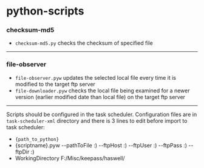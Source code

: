 # python-scripts
### checksum-md5
- <code>checksum-md5.py</code> checks the checksum of specified file</br>
---
### file-observer
- <code>file-observer.pyw</code> updates the selected local file every time it is modified to the target ftp server</br>
- <code>file-downloader.pyw</code> checks the local file being examined for a newer version (earlier modified date than local file) on the target ftp server<br>
---
Scripts should be configured in the task scheduler. Configuration files are in <code>task-scheduler-xml</code> directory
and there is 3 lines to edit before import to task scheduler:
- <code><Command>{path_to_python}</Command></code>
- <Arguments>{scriptname}.pyw --pathToFile :) --ftpHost :) --ftpUser :) --ftpPass :) --ftpDir :)</Arguments>
- WorkingDirectory F:/Misc/keepass/haswell/
      

